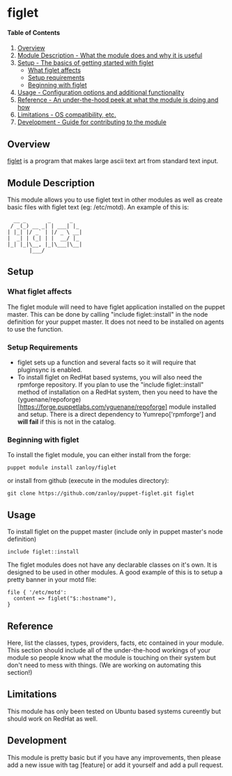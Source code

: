 # figlet

#### Table of Contents

1. [Overview](#overview)
2. [Module Description - What the module does and why it is useful](#module-description)
3. [Setup - The basics of getting started with figlet](#setup)
    * [What figlet affects](#what-figlet-affects)
    * [Setup requirements](#setup-requirements)
    * [Beginning with figlet](#beginning-with-figlet)
4. [Usage - Configuration options and additional functionality](#usage)
5. [Reference - An under-the-hood peek at what the module is doing and how](#reference)
5. [Limitations - OS compatibility, etc.](#limitations)
6. [Development - Guide for contributing to the module](#development)

## Overview

[figlet](http://www.figlet.org/) is a program that makes large ascii text art
from standard text input. 
## Module Description

This module allows you to use figlet text in other modules as well as create
basic files with figlet text (eg: /etc/motd). An example of this is:

      __ _       _      _   
     / _(_) __ _| | ___| |_ 
    | |_| |/ _` | |/ _ \ __|
    |  _| | (_| | |  __/ |_ 
    |_| |_|\__, |_|\___|\__|
           |___/ 

## Setup

### What figlet affects

The figlet module will need to have figlet application installed on the
puppet master. This can be done by calling "include figlet::install" in
the node definition for your puppet master. It does not need to be
installed on agents to use the function.

### Setup Requirements

* figlet sets up a function and several facts so it will require that
  pluginsync is enabled.
* To install figlet on RedHat based systems, you will also need the
  rpmforge repository. If you plan to use the "include figlet::install"
  method of installation on a RedHat system, then you need to have the
  (yguenane/repoforge)[https://forge.puppetlabs.com/yguenane/repoforge]
  module installed and setup. There is a direct dependency to
  Yumrepo['rpmforge'] and **will fail** if this is not in the catalog.

### Beginning with figlet

To install the figlet module, you can either install from the forge:

    puppet module install zanloy/figlet

or install from github (execute in the modules directory):

    git clone https://github.com/zanloy/puppet-figlet.git figlet

## Usage

To install figlet on the puppet master (include only in puppet master's node
definition)

    include figlet::install

The figlet modules does not have any declarable classes on it's own. It is
designed to be used in other modules. A good example of this is to setup a
pretty banner in your motd file:

    file { '/etc/motd':
      content => figlet("$::hostname"),
    }

## Reference

Here, list the classes, types, providers, facts, etc contained in your module.
This section should include all of the under-the-hood workings of your module so
people know what the module is touching on their system but don't need to mess
with things. (We are working on automating this section!)

## Limitations

This module has only been tested on Ubuntu based systems cureently but should
work on RedHat as well.

## Development

This module is pretty basic but if you have any improvements, then please add
a new issue with tag [feature] or add it yourself and add a pull request.
